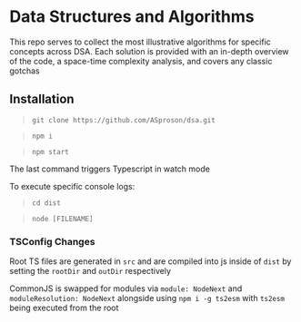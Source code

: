 # Data Structures and Algorithms

This repo serves to collect the most illustrative algorithms for specific concepts across DSA. Each solution is provided with an in-depth overview of the code, a space-time complexity analysis, and covers any classic gotchas

## Installation

> `git clone https://github.com/ASproson/dsa.git`

> `npm i`

> `npm start`

The last command triggers Typescript in watch mode

To execute specific console logs:

> `cd dist`

> `node [FILENAME]`

### TSConfig Changes

Root TS files are generated in `src` and are compiled into js inside of `dist` by setting the `rootDir` and `outDir` respectively

CommonJS is swapped for modules via `module: NodeNext` and `moduleResolution: NodeNext` alongside using `npm i -g ts2esm` with `ts2esm` being executed from the root
